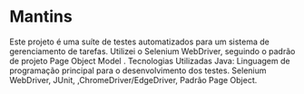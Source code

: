 # Mantins
Este projeto é uma suíte de testes automatizados para um sistema de gerenciamento de tarefas. Utilizei o Selenium WebDriver, seguindo o padrão de projeto Page Object Model . Tecnologias Utilizadas Java: Linguagem de programação principal para o desenvolvimento dos testes. Selenium WebDriver, JUnit, ,ChromeDriver/EdgeDriver, Padrão Page Object.
